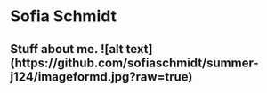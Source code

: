 <h1> Sofia Schmidt
<h2> Stuff about me.
![alt text](https://github.com/sofiaschmidt/summer-j124/imageformd.jpg?raw=true)
